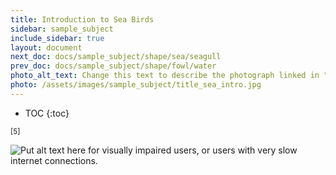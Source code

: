 ```yaml
---
title: Introduction to Sea Birds
sidebar: sample_subject
include_sidebar: true
layout: document
next_doc: docs/sample_subject/shape/sea/seagull
prev_doc: docs/sample_subject/shape/fowl/water
photo_alt_text: Change this text to describe the photograph linked in "photo".
photo: /assets/images/sample_subject/title_sea_intro.jpg
---
```


* TOC
{:toc}

<sup>[5]</sup>

<img src="/template-information-site/assets/images/sample_subject/sea.jpg" alt="Put alt text here for visually impaired users, or users with very slow internet connections."/>
